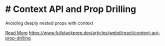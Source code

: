 # # Context API and Prop Drilling

Avoiding deeply nested props with context

[Read More](https://www.fullstackprep.dev/articles/webd/react/context-api-prop-drilling) https://www.fullstackprep.dev/articles/webd/react/context-api-prop-drilling